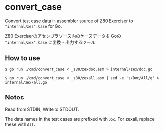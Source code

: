 # convert\_case

Convert test case data in assembler source of Z80 Exerciser to `"internal/zes".Case` for Go.

Z80 Exerciserのアセンブラソース内のケースデータを
Goの `"internal/zex".Case` に変換・出力するツール

## How to use

```console
$ go run ./cmd/convert_case < _z80/zexdoc.asm > internal/zex/doc.go

$ go run ./cmd/convert_case < _z80/zexall.asm | sed -e 's/Doc/All/g' > internal/zex/all.go
```

## Notes

Read from STDIN, Write to STDOUT.

The data names in the test cases are prefixed with `Doc`.
For zexall, replace these with `All`.
